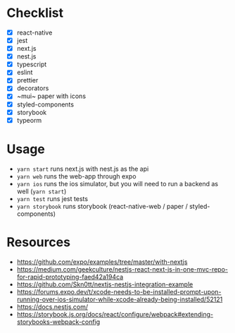# Checklist

- [x] react-native
- [x] jest
- [x] next.js
- [x] nest.js
- [x] typescript
- [x] eslint
- [x] prettier
- [x] decorators
- [x] ~mui~ paper with icons
- [x] styled-components
- [x] storybook
- [x] typeorm

# Usage

* `yarn start` runs next.js with nest.js as the api
* `yarn web` runs the web-app through expo
* `yarn ios` runs the ios simulator, but you will need to run a backend as well (`yarn start`)
* `yarn test` runs jest tests
* `yarn storybook` runs storybook (react-native-web / paper / styled-components)

# Resources

* https://github.com/expo/examples/tree/master/with-nextjs
* https://medium.com/geekculture/nestjs-react-next-js-in-one-mvc-repo-for-rapid-prototyping-faed42a194ca
* https://github.com/Skn0tt/nextjs-nestjs-integration-example
* https://forums.expo.dev/t/xcode-needs-to-be-installed-prompt-upon-running-over-ios-simulator-while-xcode-already-being-installed/52121
* https://docs.nestjs.com/
* https://storybook.js.org/docs/react/configure/webpack#extending-storybooks-webpack-config